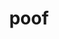 ---
category: 4-letters
denotation: null
name: poof
reference_link: https://www.etymonline.com/word/poof
root_language: null
root_name: null
title: poof
type: free
word_sums:
- respelling: poof
  sum: 'Poof + '
---